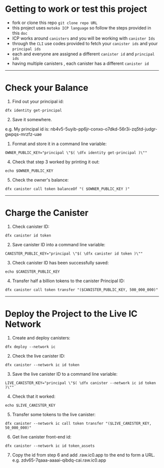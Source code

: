 # Getting to work or test this project
- fork or clone this repo `git clone repo URL`
- this project uses `motoko ICP language` so follow the steps provided in this `doc`
- ICP works around `canisters` and you will be working with `canister Ids`
- through the `CLI` use codes provided to fetch your `canister ids` and your `principal ids`
- each and everyone are assigned a different `canister id` and `principal ids`
- having multiple canisters , each canister has a different `canister id`

---

# Check your Balance

1. Find out your principal id:

```
dfx identity get-principal
```

2. Save it somewhere.

e.g. My principal id is: nb4v5-5uyib-pp6jr-conxo-o7dkd-56r3i-zq5td-judgr-gwpqs-mrzfz-uae


1. Format and store it in a command line variable:
```
OWNER_PUBLIC_KEY="principal \"$( \dfx identity get-principal )\""
```

4. Check that step 3 worked by printing it out:
```
echo $OWNER_PUBLIC_KEY
```

5. Check the owner's balance:
```
dfx canister call token balanceOf "( $OWNER_PUBLIC_KEY )"
```

---

# Charge the Canister


1. Check canister ID:
```
dfx canister id token
```

2. Save canister ID into a command line variable:
```
CANISTER_PUBLIC_KEY="principal \"$( \dfx canister id token )\""
```

3. Check canister ID has been successfully saved:
```
echo $CANISTER_PUBLIC_KEY
```

4. Transfer half a billion tokens to the canister Principal ID:
```
dfx canister call token transfer "($CANISTER_PUBLIC_KEY, 500_000_000)"
```

---

# Deploy the Project to the Live IC Network

1. Create and deploy canisters:

```
dfx deploy --network ic
```

2. Check the live canister ID:
```
dfx canister --network ic id token
```

3. Save the live canister ID to a command line variable:
```
LIVE_CANISTER_KEY="principal \"$( \dfx canister --network ic id token )\""
```

4. Check that it worked:
```
echo $LIVE_CANISTER_KEY
```

5. Transfer some tokens to the live canister:
```
dfx canister --network ic call token transfer "($LIVE_CANISTER_KEY, 50_000_000)"
```

6. Get live canister front-end id:
```
dfx canister --network ic id token_assets
```
7. Copy the id from step 6 and add .raw.ic0.app to the end to form a URL.
e.g. zdv65-7qaaa-aaaai-qibdq-cai.raw.ic0.app
